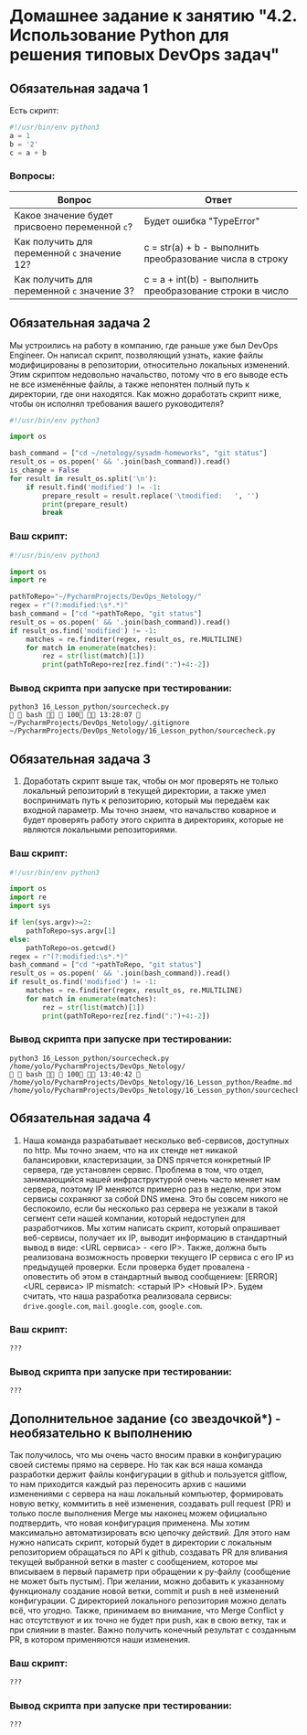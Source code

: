 # Домашнее задание к занятию "4.2. Использование Python для решения типовых DevOps задач"

## Обязательная задача 1

Есть скрипт:
```python
#!/usr/bin/env python3
a = 1
b = '2'
c = a + b
```

### Вопросы:
| Вопрос  | Ответ                                                    |
| ------------- |----------------------------------------------------------|
| Какое значение будет присвоено переменной `c`?  | Будет ошибка "TypeError"                                 |
| Как получить для переменной `c` значение 12?  | c = str(a) + b - выполнить преобразование числа в строку |
| Как получить для переменной `c` значение 3?  | c = a + int(b) - выполнить преобразование строки в число |

## Обязательная задача 2
Мы устроились на работу в компанию, где раньше уже был DevOps Engineer. Он написал скрипт, позволяющий узнать, какие файлы модифицированы в репозитории, относительно локальных изменений. Этим скриптом недовольно начальство, потому что в его выводе есть не все изменённые файлы, а также непонятен полный путь к директории, где они находятся. Как можно доработать скрипт ниже, чтобы он исполнял требования вашего руководителя?

```python
#!/usr/bin/env python3

import os

bash_command = ["cd ~/netology/sysadm-homeworks", "git status"]
result_os = os.popen(' && '.join(bash_command)).read()
is_change = False
for result in result_os.split('\n'):
    if result.find('modified') != -1:
        prepare_result = result.replace('\tmodified:   ', '')
        print(prepare_result)
        break
```

### Ваш скрипт:
```python
#!/usr/bin/env python3

import os
import re

pathToRepo="~/PycharmProjects/DevOps_Netology/"
regex = r"(?:modified:\s*.*)"
bash_command = ["cd "+pathToRepo, "git status"]
result_os = os.popen(' && '.join(bash_command)).read()
if result_os.find('modified') != -1:
    matches = re.finditer(regex, result_os, re.MULTILINE)
    for match in enumerate(matches):
        rez = str(list(match)[1])
        print(pathToRepo+rez[rez.find(":")+4:-2])

```

### Вывод скрипта при запуске при тестировании:
```
python3 16_Lesson_python/sourcecheck.py                                                                                                  bash   100  13:28:07 
~/PycharmProjects/DevOps_Netology/.gitignore
~/PycharmProjects/DevOps_Netology/16_Lesson_python/sourcecheck.py
```

## Обязательная задача 3
1. Доработать скрипт выше так, чтобы он мог проверять не только локальный репозиторий в текущей директории, а также умел воспринимать путь к репозиторию, который мы передаём как входной параметр. Мы точно знаем, что начальство коварное и будет проверять работу этого скрипта в директориях, которые не являются локальными репозиториями.

### Ваш скрипт:
```python
#!/usr/bin/env python3

import os
import re
import sys

if len(sys.argv)>=2:
    pathToRepo=sys.argv[1]
else:
    pathToRepo=os.getcwd()
regex = r"(?:modified:\s*.*)"
bash_command = ["cd "+pathToRepo, "git status"]
result_os = os.popen(' && '.join(bash_command)).read()
if result_os.find('modified') != -1:
    matches = re.finditer(regex, result_os, re.MULTILINE)
    for match in enumerate(matches):
        rez = str(list(match)[1])
        print(pathToRepo+rez[rez.find(":")+4:-2])
```

### Вывод скрипта при запуске при тестировании:
```
python3 16_Lesson_python/sourcecheck.py /home/yolo/PycharmProjects/DevOps_Netology/                                                      bash   100  13:40:42 
/home/yolo/PycharmProjects/DevOps_Netology/16_Lesson_python/Readme.md
/home/yolo/PycharmProjects/DevOps_Netology/16_Lesson_python/sourcecheck.py
```

## Обязательная задача 4
1. Наша команда разрабатывает несколько веб-сервисов, доступных по http. Мы точно знаем, что на их стенде нет никакой балансировки, кластеризации, за DNS прячется конкретный IP сервера, где установлен сервис. Проблема в том, что отдел, занимающийся нашей инфраструктурой очень часто меняет нам сервера, поэтому IP меняются примерно раз в неделю, при этом сервисы сохраняют за собой DNS имена. Это бы совсем никого не беспокоило, если бы несколько раз сервера не уезжали в такой сегмент сети нашей компании, который недоступен для разработчиков. Мы хотим написать скрипт, который опрашивает веб-сервисы, получает их IP, выводит информацию в стандартный вывод в виде: <URL сервиса> - <его IP>. Также, должна быть реализована возможность проверки текущего IP сервиса c его IP из предыдущей проверки. Если проверка будет провалена - оповестить об этом в стандартный вывод сообщением: [ERROR] <URL сервиса> IP mismatch: <старый IP> <Новый IP>. Будем считать, что наша разработка реализовала сервисы: `drive.google.com`, `mail.google.com`, `google.com`.

### Ваш скрипт:
```python
???
```

### Вывод скрипта при запуске при тестировании:
```
???
```

## Дополнительное задание (со звездочкой*) - необязательно к выполнению

Так получилось, что мы очень часто вносим правки в конфигурацию своей системы прямо на сервере. Но так как вся наша команда разработки держит файлы конфигурации в github и пользуется gitflow, то нам приходится каждый раз переносить архив с нашими изменениями с сервера на наш локальный компьютер, формировать новую ветку, коммитить в неё изменения, создавать pull request (PR) и только после выполнения Merge мы наконец можем официально подтвердить, что новая конфигурация применена. Мы хотим максимально автоматизировать всю цепочку действий. Для этого нам нужно написать скрипт, который будет в директории с локальным репозиторием обращаться по API к github, создавать PR для вливания текущей выбранной ветки в master с сообщением, которое мы вписываем в первый параметр при обращении к py-файлу (сообщение не может быть пустым). При желании, можно добавить к указанному функционалу создание новой ветки, commit и push в неё изменений конфигурации. С директорией локального репозитория можно делать всё, что угодно. Также, принимаем во внимание, что Merge Conflict у нас отсутствуют и их точно не будет при push, как в свою ветку, так и при слиянии в master. Важно получить конечный результат с созданным PR, в котором применяются наши изменения. 

### Ваш скрипт:
```python
???
```

### Вывод скрипта при запуске при тестировании:
```
???
```